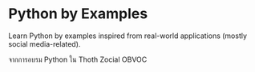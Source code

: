 # Python by Examples
Learn Python by examples inspired from real-world applications (mostly social media-related).

จากการอบรม Python ใน Thoth Zocial OBVOC
